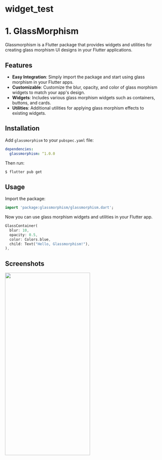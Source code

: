 # widget_test

# 1. GlassMorphism

Glassmorphism is a Flutter package that provides widgets and utilities for creating glass morphism UI designs in your Flutter applications.

## Features

- **Easy Integration**: Simply import the package and start using glass morphism in your Flutter apps.
- **Customizable**: Customize the blur, opacity, and color of glass morphism widgets to match your app's design.
- **Widgets**: Includes various glass morphism widgets such as containers, buttons, and cards.
- **Utilities**: Additional utilities for applying glass morphism effects to existing widgets.

## Installation

Add `glassmorphism` to your `pubspec.yaml` file:

```yaml
dependencies:
  glassmorphism: ^1.0.0
```

Then run:

```bash
$ flutter pub get
```

## Usage

Import the package:

```dart
import 'package:glassmorphism/glassmorphism.dart';
```

Now you can use glass morphism widgets and utilities in your Flutter app.

```dart
GlassContainer(
  blur: 10,
  opacity: 0.5,
  color: Colors.blue,
  child: Text("Hello, Glassmorphism!"),
),
```

## Screenshots

<img src = "https://github.com/Zimil-Patel/widget_test/assets/112332000/52138088-3de1-426d-bd64-961dbde54b5b" height = "600" width = "280">


